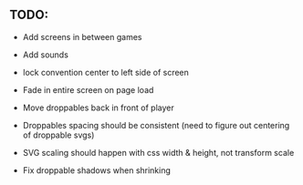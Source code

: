 TODO:
----------------------

* Add screens in between games
* Add sounds
* lock convention center to left side of screen
* Fade in entire screen on page load
* Move droppables back in front of player
* Droppables spacing should be consistent (need to figure out centering of droppable svgs)

* SVG scaling should happen with css width & height, not transform scale
* Fix droppable shadows when shrinking
